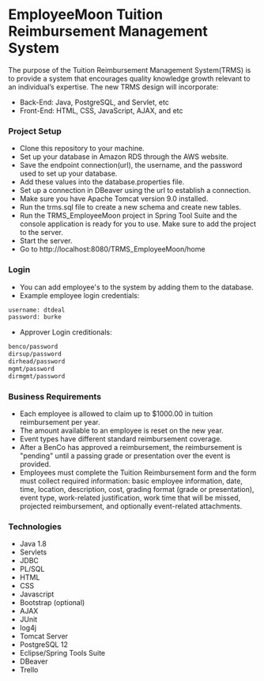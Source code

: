 # EmployeeMoon Tuition Reimbursement Management System

The purpose of the Tuition Reimbursement Management System(TRMS) is to provide a system that encourages quality knowledge growth relevant to an individual’s expertise. The
new TRMS design will incorporate:
- Back-End: Java, PostgreSQL, and Servlet, etc
- Front-End: HTML, CSS, JavaScript, AJAX, and etc

### Project Setup
- Clone this repository to your machine.
- Set up your database in Amazon RDS through the AWS website.
- Save the endpoint connection(url), the username, and the password used to set up your database.
- Add these values into the database.properties file.
- Set up a connection in DBeaver using the url to establish a connection.
- Make sure you have Apache Tomcat version 9.0 installed.
- Run the trms.sql file to create a new schema and create new tables.
 - Run the TRMS_EmployeeMoon project in Spring Tool Suite and the console application is ready for you to use. Make sure to add the project to the server.
 - Start the server.
- Go to http://localhost:8080/TRMS_EmployeeMoon/home

### Login
    
- You can add employee's to the system by adding them to the database.
- Example employee login credentials:
```sh
username: dtdeal
password: burke
```
- Approver Login creditionals:
```sh
benco/password
dirsup/password
dirhead/password
mgmt/password
dirmgmt/password
```

### Business Requirements
- Each employee is allowed to claim up to $1000.00 in tuition reimbursement per
year.
- The amount available to an employee is reset on the new year.
- Event types have different standard reimbursement coverage.
- After a BenCo has approved a reimbursement, the reimbursement is "pending"
until a passing grade or presentation over the event is provided.
- Employees must complete the Tuition Reimbursement form and the form must collect required information: basic employee information, date, time, location, description, cost, grading format (grade or presentation), event type, work-related justification, work time that will be missed, projected reimbursement, and optionally event-related attachments.

### Technologies

- Java 1.8
- Servlets
- JDBC
- PL/SQL
- HTML
- CSS
- Javascript
- Bootstrap (optional)
- AJAX
- JUnit
- log4j 
- Tomcat Server
- PostgreSQL 12
- Eclipse/Spring Tools Suite
- DBeaver
- Trello
